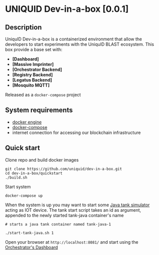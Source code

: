 UNIQUID  Dev-in-a-box [0.0.1]
====================
Description
------------


UniquID Dev-in-a-box is a containerized environment that allow the developers to start experiments with the UniquID BLAST ecosystem.
This box provide a base set with:

* **[Dashboard]**
* **[Massive Imprinter]**
* **[Orchestrator Backend]**
* **[Registry Backend]**
* **[Legatus Backend]**
* **[Mosquito MQTT]**

Released as a `docker-compose` project

System requirements
-------------------
- [docker engine](https://docs.docker.com/engine/installation/)
- [docker-compose](https://docs.docker.com/compose/install/)
- internet connection for accessing our blockchain infrastructure

Quick start
-----------

Clone repo and build docker images
```
git clone https://github.com/uniquid/dev-in-a-box.git
cd dev-in-a-box/quickstart
./build.sh
```
Start system
```
docker-compose up
```
When the system is up you may want to start some [Java tank simulator](https://github.com/uniquid/tank-java) acting as IOT device.
The tank start script takes an id as argument, appended to the newly started tank-java container's name
```
# starts a java tank container named tank-java-1

./start-tank-java.sh 1
```

Open your browser at `http://localhost:8081/` and start using the [Orchestrator's Dashboard](https://github.com/uniquid/orchestrator)

